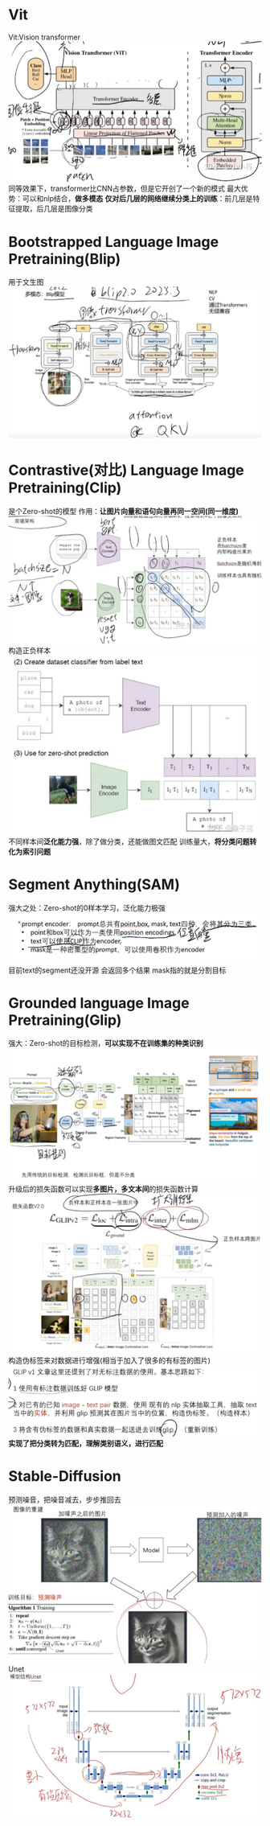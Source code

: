  # Vit
 Vit:Vision transformer
 ![alt text](image-6.png)
 同等效果下，transformer比CNN占参数，但是它开创了一个新的模式
 最大优势：可以和nlp结合，**做多模态**
 **仅对后几层的网络继续分类上的训练**：前几层是特征提取，后几层是图像分类

# Bootstrapped Language Image Pretraining(Blip)
用于文生图
![alt text](image-7.png)
# Contrastive(对比) Language Image Pretraining(Clip)
是个Zero-shot的模型
作用：**让图片向量和语句向量再同一空间(同一维度)**
 ![alt text](image-8.png)
 构造正负样本
 ![alt text](image-9.png)
 不同样本间**泛化能力强**，除了做分类，还能做图文匹配
 训练量大，**将分类问题转化为索引问题**
# Segment Anything(SAM)
强大之处：Zero-shot的0样本学习，泛化能力极强
![alt text](image-10.png)
目前text的segment还没开源
会返回多个结果
mask指的就是分割目标
# Grounded language Image Pretraining(Glip)
强大：Zero-shot的目标检测，**可以实现不在训练集的种类识别**
![alt text](image-11.png)
升级后的损失函数可以实现**多图片，多文本间**的损失函数计算
![alt text](image-12.png)
构造伪标签来对数据进行增强(相当于加入了很多的有标签的图片)
![alt text](image-13.png)
**实现了把分类转为匹配，理解类别语义，进行匹配**
# Stable-Diffusion
预测噪音，把噪音减去，步步推回去
![alt text](image-16.png)
Unet
![alt text](image-17.png) 



